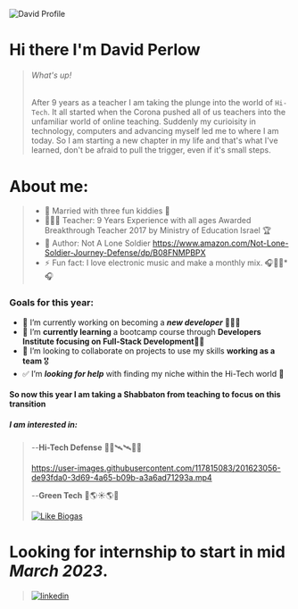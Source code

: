![David Profile](https://user-images.githubusercontent.com/117815083/201887182-e85d6aa5-c484-4635-ada6-a2e0484eb450.jpg)

# Hi there I'm David Perlow 
> ###### What's up! 
> After 9 years as a teacher I am taking the plunge into the world of `Hi-Tech`. It all started when the Corona pushed all of us teachers into the unfamiliar world of online teaching. Suddenly my curioisity in technology, computers and advancing myself led me to where I am today. So I am starting a new chapter in my life and that's what I've learned, don't be afraid to pull the trigger, even if it's small steps. 
> 
# About me:
> - 💑 Married with three fun kiddies 🚸
> - 👨🏻‍💼 Teacher: 9 Years Experience with all ages Awarded Breakthrough Teacher 2017 by Ministry of Education Israel 🏆
> - 📘 Author: Not A Lone Soldier https://www.amazon.com/Not-Lone-Soldier-Journey-Defense/dp/B08FNMPBPX   
> - ⚡ Fun fact: I love electronic music and make a monthly mix. 🎧🎼🎼*🎧
> 
### Goals for this year:
- 🔭 I’m currently working on becoming a ***new developer*** 👨🏻‍💻
- 🌱 I’m **currently learning** a bootcamp course through **Developers Institute focusing on Full-Stack Development**🧑‍💻
- 🤝 I’m looking to collaborate on projects to use my skills **working as a team** 🎖️
- ✅ I’m ***looking for help*** with finding my niche within the Hi-Tech world 🎯

#### So now this year I am taking a Shabbaton from teaching to focus on this transition

  
##### I am interested in: 

>--**Hi-Tech Defense** 📡🚀🛰🛰🚀📡
>
>https://user-images.githubusercontent.com/117815083/201623056-de93fda0-3d69-4a65-b09b-a3a6ad71293a.mp4
>
>--**Green Tech** 🔋🌎☀️🌎🔋
>
>[![Like Biogas](https://theaustincommon.com/wp-content/uploads/2018/02/Screen-Shot-2018-02-14-at-1.25.23-PM.png)](https://www.youtube.com/watch?v=7FjRkk2ade0)

# Looking for internship to start in mid ***March 2023***.

>[![linkedin](https://user-images.githubusercontent.com/117815083/201875671-ddf6a4ea-75bc-4de9-88ec-d1373ce7c7e0.png)](https://www.linkedin.com/in/david-perlow-41b2b91aa/)







